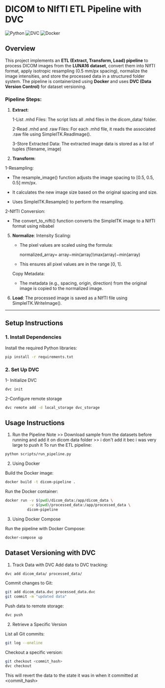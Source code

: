 ﻿
#  DICOM to NIfTI ETL Pipeline with DVC

![Python](https://img.shields.io/badge/Python-3.9-blue)
![DVC](https://img.shields.io/badge/DVC-2.0-green)
![Docker](https://img.shields.io/badge/Docker-20.10-orange)


## Overview
This project implements an **ETL (Extract, Transform, Load) pipeline** to process DICOM images from the **LUNA16 dataset**, convert them into NIfTI format, apply isotropic resampling (0.5 mm/px spacing), normalize the image intensities, and store the processed data in a structured folder system. The pipeline is containerized using **Docker** and uses **DVC (Data Version Control)** for dataset versioning.

### Pipeline Steps:
1. **Extract**:
   
    1-List .mhd Files: The script lists all .mhd files in the dicom_data/ folder.
   
    2-Read .mhd and .raw Files: For each .mhd file, it reads the associated .raw file using SimpleITK.ReadImage().
   
    3-Store Extracted Data: The extracted image data is stored as a list of tuples (filename, image)
   
3. **Transform**:
   
  1-Resampling:
   
   - The resample_image() function adjusts the image spacing to [0.5, 0.5, 0.5] mm/px.
       
   - It calculates the new image size based on the original spacing and size.
       
   - Uses SimpleITK.Resample() to perform the resampling.

  2-NIfTI Conversion:
  
- The convert_to_nifti() function converts the SimpleITK image to a NIfTI format using nibabel

5. **Normalize**: Intensity Scaling:

   - The pixel values are scaled using the formula:
     
      normalized_array= array−min(array)\max(array)−min(array)
     
   - This ensures all pixel values are in the range [0, 1].

   Copy Metadata:
   
   - The metadata (e.g., spacing, origin, direction) from the original image is copied to the normalized image.

7. **Load**: The processed image is saved as a NIfTI file using SimpleITK.WriteImage().

---

## Setup Instructions

### 1. Install Dependencies
Install the required Python libraries:
```bash
pip install -r requirements.txt
```

### 2. Set Up DVC
1- Initialize DVC
```bash
dvc init
```

2-Configure remote storage
```bash
dvc remote add -d local_storage dvc_storage
```


## Usage Instructions
1. Run the Pipeline
Note >> Download sample from the datasets before running and add it on dicom data folder >> i don't add it bec i was very large to push it 
To run the ETL pipeline:
``` bash
python scripts/run_pipeline.py
```

2. Using Docker
   
Build the Docker image:
``` bash
docker build -t dicom-pipeline .
```

Run the Docker container:
``` bash
docker run -v $(pwd)/dicom_data:/app/dicom_data \
           -v $(pwd)/processed_data:/app/processed_data \
          dicom-pipeline
```
3. Using Docker Compose
 
Run the pipeline with Docker Compose:
``` bash
docker-compose up
```
## Dataset Versioning with DVC
1. Track Data with DVC
Add data to DVC tracking:
```bash
dvc add dicom_data/ processed_data/
```

Commit changes to Git:
```bash
git add dicom_data.dvc processed_data.dvc 
git commit -m "updated data"
```

Push data to remote storage:
```bash
dvc push
```

2. Retrieve a Specific Version
   
List all Git commits:
```bash
git log --oneline
```

Checkout a specific version:

```bash
git checkout <commit_hash>
dvc checkout
```
This will revert the data to the state it was in when it committed at <commit_hash>
